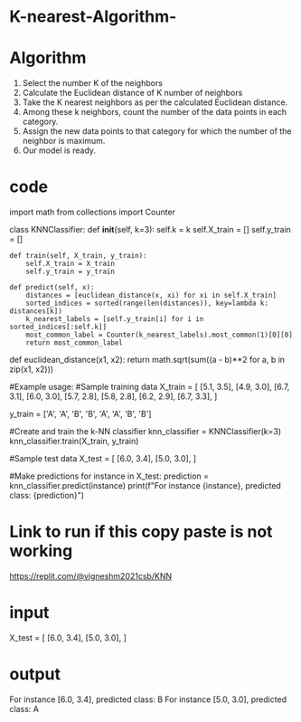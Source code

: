 # K-nearest-Algorithm-

# Algorithm
1. Select the number K of the neighbors
2. Calculate the Euclidean distance of K number of neighbors
3. Take the K nearest neighbors as per the calculated Euclidean distance.
4. Among these k neighbors, count the number of the data points in each category.
5. Assign the new data points to that category for which the number of the neighbor is
maximum.
6. Our model is ready.

# code 
import math
from collections import Counter

class KNNClassifier:
    def __init__(self, k=3):
        self.k = k
        self.X_train = []
        self.y_train = []

    def train(self, X_train, y_train):
        self.X_train = X_train
        self.y_train = y_train

    def predict(self, x):
        distances = [euclidean_distance(x, xi) for xi in self.X_train]
        sorted_indices = sorted(range(len(distances)), key=lambda k: distances[k])
        k_nearest_labels = [self.y_train[i] for i in sorted_indices[:self.k]]
        most_common_label = Counter(k_nearest_labels).most_common(1)[0][0]
        return most_common_label

def euclidean_distance(x1, x2):
    return math.sqrt(sum((a - b)**2 for a, b in zip(x1, x2)))

#Example usage:
#Sample training data
X_train = [
    [5.1, 3.5],
    [4.9, 3.0],
    [6.7, 3.1],
    [6.0, 3.0],
    [5.7, 2.8],
    [5.8, 2.8],
    [6.2, 2.9],
    [6.7, 3.3],
]

y_train = ['A', 'A', 'B', 'B', 'A', 'A', 'B', 'B']

#Create and train the k-NN classifier
knn_classifier = KNNClassifier(k=3)
knn_classifier.train(X_train, y_train)

#Sample test data
X_test = [
    [6.0, 3.4],
    [5.0, 3.0],
]

#Make predictions
for instance in X_test:
    prediction = knn_classifier.predict(instance)
    print(f"For instance {instance}, predicted class: {prediction}")


# Link to run if this copy paste is not working
https://replit.com/@vigneshm2021csb/KNN

# input 
X_test = [
    [6.0, 3.4],
    [5.0, 3.0],
]
# output
For instance [6.0, 3.4], predicted class: B
For instance [5.0, 3.0], predicted class: A
